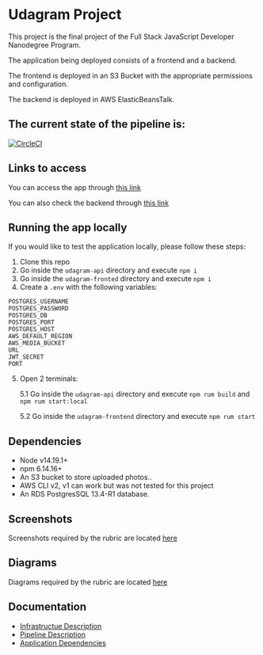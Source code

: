 # Udagram Project

This project is the final project of the Full Stack JavaScript Developer Nanodegree Program.

The application being deployed consists of a frontend and a backend.

The frontend is deployed in an S3 Bucket with the appropriate permissions and configuration.

The backend is deployed in AWS ElasticBeansTalk.

## The current state of the pipeline is:

[![CircleCI](https://circleci.com/gh/frivas/final-project-udacity/tree/main.svg?style=svg)](https://circleci.com/gh/frivas/final-project-udacity/tree/main)

## Links to access

You can access the app through [this link](http://udagram-final-project.s3-website-eu-west-1.amazonaws.com)

You can also check the backend through [this link](http://udagramapi-env.eba-7tzfchpa.eu-west-1.elasticbeanstalk.com)

## Running the app locally

If you would like to test the application locally, please follow these steps:

1. Clone this repo
2. Go inside the `udagram-api` directory and execute `npm i`
3. Go inside the `udagram-fronted` directory and execute `npm i`
4. Create a `.env` with the following variables:

```
POSTGRES_USERNAME
POSTGRES_PASSWORD
POSTGRES_DB
POSTGRES_PORT
POSTGRES_HOST
AWS_DEFAULT_REGION
AWS_MEDIA_BUCKET
URL
JWT_SECRET
PORT
```

5. Open 2 terminals:

    5.1 Go inside the `udagram-api` directory and execute `npm rum build` and `npm rum start:local`

    5.2 Go inside the `udagram-frontend` directory and execute `npm rum start`

## Dependencies

-   Node v14.19.1+
-   npm 6.14.16+
-   An S3 bucket to store uploaded photos..
-   AWS CLI v2, v1 can work but was not tested for this project
-   An RDS PostgresSQL 13.4-R1 database.

## Screenshots

Screenshots required by the rubric are located [here](screenshots)

## Diagrams

Diagrams required by the rubric are located [here](documentation)

## Documentation

-   [Infrastructue Description](/documents/InfrastructureDescription.pdf)
-   [Pipeline Description](/documents/PipelineDescription.pdf)
-   [Application Dependencies](/documents/ApplicationDependencies.pdf)
